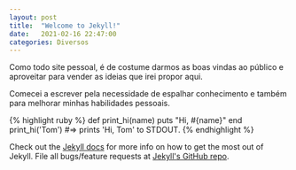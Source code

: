 ```yaml
---
layout: post
title:  "Welcome to Jekyll!"
date:   2021-02-16 22:47:00
categories: Diversos
---
```


Como todo site pessoal, é de costume darmos as boas vindas ao público e aproveitar para vender as ideias que irei propor aqui.

Comecei a escrever pela necessidade de espalhar conhecimento e também para melhorar minhas habilidades pessoais.

{% highlight ruby %}
def print_hi(name)
  puts "Hi, #{name}"
end
print_hi('Tom')
#=> prints 'Hi, Tom' to STDOUT.
{% endhighlight %}

Check out the [Jekyll docs][jekyll] for more info on how to get the most out of Jekyll. File all bugs/feature requests at [Jekyll's GitHub repo][jekyll-gh].

[jekyll-gh]: https://github.com/mojombo/jekyll
[jekyll]:    http://jekyllrb.com
